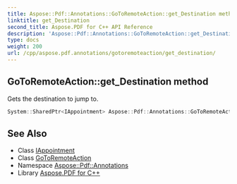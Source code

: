 ```yaml
---
title: Aspose::Pdf::Annotations::GoToRemoteAction::get_Destination method
linktitle: get_Destination
second_title: Aspose.PDF for C++ API Reference
description: 'Aspose::Pdf::Annotations::GoToRemoteAction::get_Destination method. Gets the destination to jump to in C++.'
type: docs
weight: 200
url: /cpp/aspose.pdf.annotations/gotoremoteaction/get_destination/
---
```

## GoToRemoteAction::get_Destination method


Gets the destination to jump to.

```cpp
System::SharedPtr<IAppointment> Aspose::Pdf::Annotations::GoToRemoteAction::get_Destination() override
```

## See Also

* Class [IAppointment](../../iappointment/)
* Class [GoToRemoteAction](../)
* Namespace [Aspose::Pdf::Annotations](../../)
* Library [Aspose.PDF for C++](../../../)
